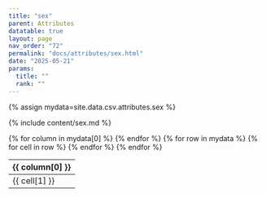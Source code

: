 ```yaml
---
title: "sex"
parent: Attributes
datatable: true
layout: page
nav_order: "72"
permalink: "docs/attributes/sex.html"
date: "2025-05-21"
params:
  title: ""
  rank: ""
---
```

{% assign mydata=site.data.csv.attributes.sex %} 

{% include content/sex.md %}

<table id="myTable" class="display" style="width:100%">
    <thead>
    {% for column in mydata[0] %}
        <th>{{ column[0] }}</th>
    {% endfor %}
    </thead>
    <tbody>
    {% for row in mydata %}
        <tr>
        {% for cell in row %}
            <td>{{ cell[1] }}</td>
        {% endfor %}
        </tr>
    {% endfor %}
    </tbody>
</table>
<script type="text/javascript">
  $(document).ready(function () {
    $('#myTable').DataTable({
      responsive: true,
      deferRender: false,
      paging: false,
      order: [],
    });
  });
</script>
